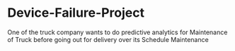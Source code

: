 # Device-Failure-Project
One of the truck company wants to do predictive analytics for Maintenance of Truck before going out for delivery over its Schedule Maintenance
